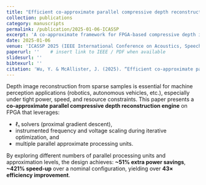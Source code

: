 ```yaml
---
title: "Efficient co-approximate parallel compressive depth reconstruction on FPGA"
collection: publications
category: manuscripts
permalink: /publication/2025-01-06-ICASSP
excerpt: 'A co-approximate framework for FPGA-based compressive depth image reconstruction using ℓ₁ solvers with frequency/voltage scaling and parallel approximate units, achieving strong power, speed, and efficiency gains.'
date: 2025-01-06
venue: 'ICASSP 2025 (IEEE International Conference on Acoustics, Speech, and Signal Processing)'
paperurl: ''    # insert link to IEEE / PDF when available
slidesurl: ''
bibtexurl: ''
citation: 'Wu, Y. & McAllister, J. (2025). “Efficient co-approximate parallel compressive depth reconstruction on FPGA.” In *2025 IEEE International Conference on Acoustics, Speech, and Signal Processing (ICASSP 2025: Proceedings)*. IEEE.'
---
```


Depth image reconstruction from sparse samples is essential for machine perception applications (robotics, autonomous vehicles, etc.), especially under tight power, speed, and resource constraints. This paper presents a **co-approximate parallel compressive depth reconstruction engine** on FPGA that leverages:

- ℓ₁ solvers (proximal gradient descent),  
- instrumented frequency and voltage scaling during iterative optimization, and  
- multiple parallel approximate processing units.

By exploring different numbers of parallel processing units and approximation levels, the design achieves: **~51% extra power savings**, **~421% speed-up** over a nominal configuration, yielding over **43× efficiency improvement**.  
